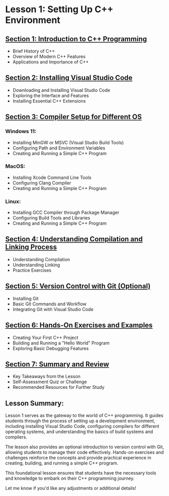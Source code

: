 # Lesson 1: Setting Up C++ Environment

## [Section 1: Introduction to C++ Programming](section-01.md)
- Brief History of C++
- Overview of Modern C++ Features
- Applications and Importance of C++

## [Section 2: Installing Visual Studio Code](section-02.md)
- Downloading and Installing Visual Studio Code
- Exploring the Interface and Features
- Installing Essential C++ Extensions

## [Section 3: Compiler Setup for Different OS](section-03.md)

### Windows 11:
- Installing MinGW or MSVC (Visual Studio Build Tools)
- Configuring Path and Environment Variables
- Creating and Running a Simple C++ Program

### MacOS:
- Installing Xcode Command Line Tools
- Configuring Clang Compiler
- Creating and Running a Simple C++ Program

### Linux:
- Installing GCC Compiler through Package Manager
- Configuring Build Tools and Libraries
- Creating and Running a Simple C++ Program

## [Section 4: Understanding Compilation and Linking Process](section-04.md)
- Understanding Compilation
- Understanding Linking
- Practice Exercises

## [Section 5: Version Control with Git (Optional)](section-05.md)
- Installing Git
- Basic Git Commands and Workflow
- Integrating Git with Visual Studio Code

## [Section 6: Hands-On Exercises and Examples](section-06.md)
- Creating Your First C++ Project
- Building and Running a "Hello World" Program
- Exploring Basic Debugging Features

## [Section 7: Summary and Review](section-07.md)
- Key Takeaways from the Lesson
- Self-Assessment Quiz or Challenge
- Recommended Resources for Further Study

## Lesson Summary:
Lesson 1 serves as the gateway to the world of C++ programming. It guides students through the process of setting up a development environment, including installing Visual Studio Code, configuring compilers for different operating systems, and understanding the basics of build systems and compilers.

The lesson also provides an optional introduction to version control with Git, allowing students to manage their code effectively. Hands-on exercises and challenges reinforce the concepts and provide practical experience in creating, building, and running a simple C++ program.

This foundational lesson ensures that students have the necessary tools and knowledge to embark on their C++ programming journey.

Let me know if you'd like any adjustments or additional details!
